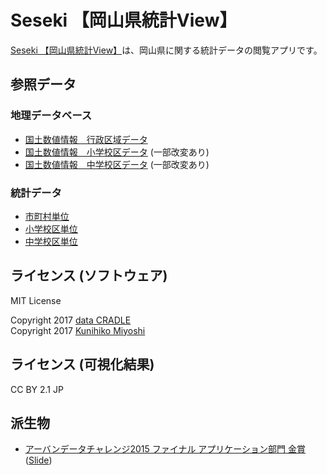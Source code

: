# Seseki 【岡山県統計View】

[Seseki 【岡山県統計View】](http://data-cradle.github.io/seseki_viewer)は、岡山県に関する統計データの閲覧アプリです。

## 参照データ

### 地理データベース

 - [国土数値情報　行政区域データ](http://nlftp.mlit.go.jp/ksj/gml/datalist/KsjTmplt-N03.html)
 - [国土数値情報　小学校区データ](http://nlftp.mlit.go.jp/ksj/gml/datalist/KsjTmplt-A27-v2_1.html) (一部改変あり)
 - [国土数値情報　中学校区データ](http://nlftp.mlit.go.jp/ksj/gml/datalist/KsjTmplt-A32-v2_0.html) (一部改変あり)

### 統計データ

 - [市町村単位](https://github.com/data-cradle/seseki_viewer/blob/master/params/sample_data.json)
 - [小学校区単位](https://github.com/data-cradle/seseki_viewer/blob/master/params/elementary_school_districts.json)
 - [中学校区単位](https://github.com/data-cradle/seseki_viewer/blob/master/params/junior_high_school_districts.json)

## ライセンス (ソフトウェア)

MIT License

Copyright 2017 [data CRADLE](https://github.com/data-cradle)  
Copyright 2017 [Kunihiko Miyoshi](https://github.com/colspan)

## ライセンス (可視化結果)

CC BY 2.1 JP

## 派生物

 - [アーバンデータチャレンジ2015 ファイナル アプリケーション部門 金賞](http://urbandata-challenge.jp/2015/prize) ([Slide](http://www.slideshare.net/colspan/udc2015-final-seseki))
